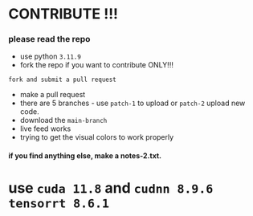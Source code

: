 # CONTRIBUTE !!!

### please read the repo

- use python `3.11.9`
- fork the repo if you want to contribute ONLY!!!
```
fork and submit a pull request
```
- make a pull request
- there are 5 branches - use `patch-1` to upload or `patch-2` upload new code. 
- download the `main-branch`
- live feed works 
- trying to get the visual colors to work properly 

#### if you find anything else, make a notes-2.txt.


# use `cuda 11.8` and `cudnn 8.9.6` `tensorrt 8.6.1`
